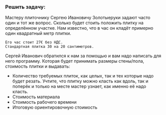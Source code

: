 ### Решить задачу:

Мастеру плиточнику Сергею Ивановичу Золотыеруки задают часто один и тот же вопрос. Сколько будет стоить положить плитку на определённом участке.
Нам известно, что в час он кладёт примерно один квадратный метр плитки.
```
Его час стоит 27€ без НДС.
Стандартная плитка 30 на 20 сантиметров.
```
Сергей Иванович обратился к нам за помощью и вам надо написать для него программу.
Которая будет принимать размеры стены/пола, стоимость плитки и выдавать:
- Количество требуемых плиток, как целых, так и тех которые надо будет резать. Учтите, что плитку можно класть как вдоль, так и поперёк и только на месте мастер узнает, как именно её надо класть.
- Стоимость материала
- Стоимость рабочего времени
- Итоговую ориентировочную стоимость
